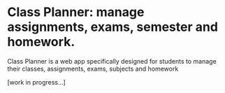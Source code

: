 # Class Planner: manage assignments, exams, semester and homework.

Class Planner is a web app specifically designed for students to manage their classes, assignments, exams, subjects and homework

[work in progress...]
